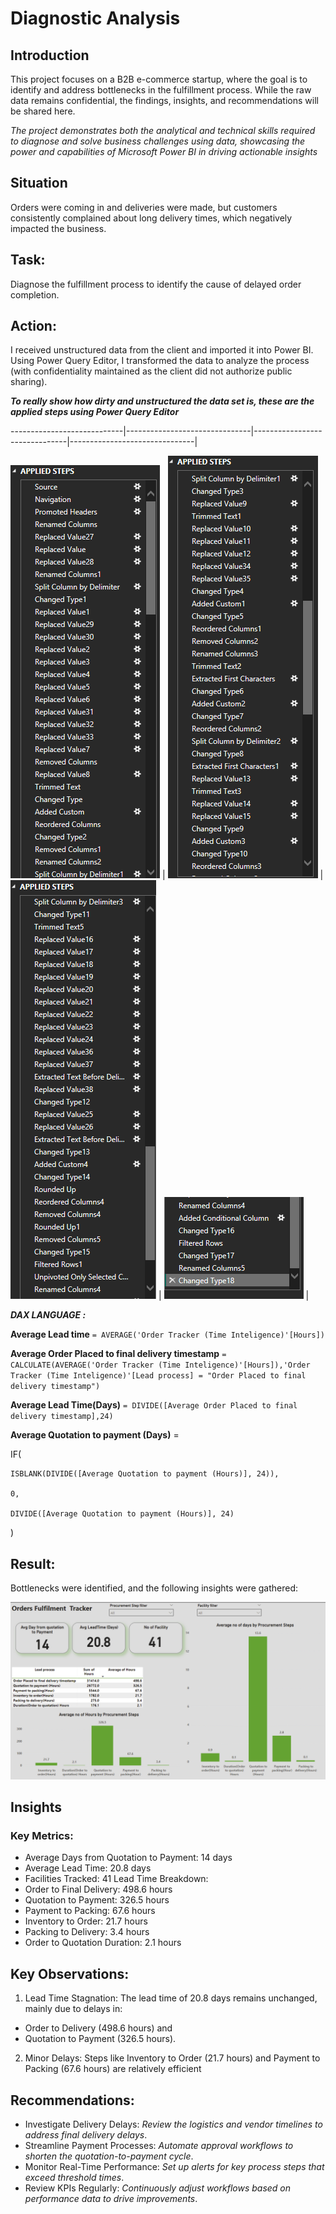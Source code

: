 # Diagnostic Analysis 

## Introduction
This project focuses on a B2B e-commerce startup, where the goal is to identify and address bottlenecks in the fulfillment process. While the raw data remains confidential, the findings, insights, and recommendations will be shared here. 

_The project demonstrates both the analytical and technical skills required to diagnose and solve business challenges using data, showcasing the power and capabilities of Microsoft Power BI in driving actionable insights_

## Situation
Orders were coming in and deliveries were made, but customers consistently complained about long delivery times, which negatively impacted the business.

## Task:
 Diagnose the fulfillment process to identify the cause of delayed order completion.

## Action:
I received unstructured data from the client and imported it into Power BI. Using Power Query Editor, I transformed the data to analyze the process (with confidentiality maintained as the client did not authorize public sharing).

**_To really show how dirty and unstructured the data set is, these are the applied steps using Power Query Editor_** 


----------------------------|-------------------------------|-------------------------------|-------------------------------|

 ![](applied_stepi.png)     |    ![](applied_stepii.png)    |  ![](applied_stepiii.png)     |  ![](applied_stepiv.png)      |
                            



_**DAX LANGUAGE :**_

**Average Lead time** `= AVERAGE('Order Tracker (Time Inteligence)'[Hours])`

**Average Order Placed to final delivery timestamp** `= CALCULATE(AVERAGE('Order Tracker (Time Inteligence)'[Hours]),'Order Tracker (Time Inteligence)'[Lead process] = "Order Placed to final delivery timestamp")`

**Average Lead Time(Days)** `= DIVIDE([Average Order Placed to final delivery timestamp],24)`

**Average Quotation to payment (Days)** = 

IF(
   
    ISBLANK(DIVIDE([Average Quotation to payment (Hours)], 24)),
  
    0,
   
    DIVIDE([Average Quotation to payment (Hours)], 24)

)




## Result:
Bottlenecks were identified, and the following insights were gathered:

![](report.png)

## Insights
### Key Metrics:
- Average Days from Quotation to Payment: 14 days
- Average Lead Time: 20.8 days
- Facilities Tracked: 41
Lead Time Breakdown:
- Order to Final Delivery: 498.6 hours
- Quotation to Payment: 326.5 hours
- Payment to Packing: 67.6 hours
- Inventory to Order: 21.7 hours
- Packing to Delivery: 3.4 hours
- Order to Quotation Duration: 2.1 hours
## Key Observations:
1.	Lead Time Stagnation: The lead time of 20.8 days remains unchanged, mainly due to delays in:
- Order to Delivery (498.6 hours) and
- Quotation to Payment (326.5 hours).
2.	Minor Delays: Steps like Inventory to Order (21.7 hours) and Payment to Packing (67.6 hours) are relatively efficient

## Recommendations:
- Investigate Delivery Delays: _Review the logistics and vendor timelines to address final delivery delays_.
- Streamline Payment Processes: _Automate approval workflows to shorten the quotation-to-payment cycle_.
- Monitor Real-Time Performance: _Set up alerts for key process steps that exceed threshold times_.
- Review KPIs Regularly: _Continuously adjust workflows based on performance data to drive improvements_.




